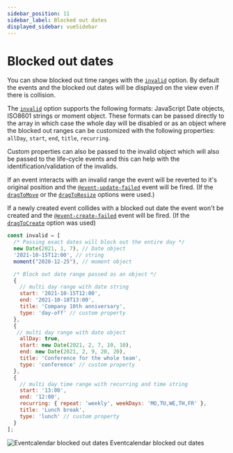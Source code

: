 ```yaml
---
sidebar_position: 11
sidebar_label: Blocked out dates
displayed_sidebar: vueSidebar
---
```


# Blocked out dates

You can show blocked out time ranges with the [`invalid`](./api#opt-invalid) option. By default the events and the blocked out dates will be displayed on the view even if there is collision.

The [`invalid`](./api#opt-invalid) option supports the following formats: JavaScript Date objects, ISO8601 strings or moment object. These formats can be passed directly to the array in which case the whole day will be disabled or as an object where the blocked out ranges can be customized with the following properties: `allDay`, `start`, `end`, `title`, `recurring`.

Custom properties can also be passed to the invalid object which will also be passed to the life-cycle events and this can help with the identification/validation of the invalids.

If an event interacts with an invalid range the event will be reverted to it's original position and the [`@event-update-failed`](./api#event-onEventUpdateFailed) event will be fired. (If the [`dragToMove`](./api#opt-dragToMove) or the [`dragToResize`](./api#opt-dragToResize) options were used.)

If a newly created event collides with a blocked out date the event won't be created and the [`@event-create-failed`](./api#event-onEventCreateFailed) event will be fired. (If the [`dragToCreate`](./api#opt-dragToCreate) option was used)

```javascript title="Invalid array example with various properties"
const invalid = [
  /* Passing exact dates will block out the entire day */
  new Date(2021, 1, 7), // Date object
  '2021-10-15T12:00', // string
  moment("2020-12-25"), // moment object

  /* Block out date range passed as an object */
  {
    // multi day range with date string
    start: '2021-10-15T12:00',
    end: '2021-10-18T13:00',
    title: 'Company 10th anniversary',
    type: 'day-off' // custom property
  },
  {
   // multi day range with date object
    allDay: true,
    start: new Date(2021, 2, 7, 10, 10),
    end: new Date(2021, 2, 9, 20, 20),
    title: 'Conference for the whole team',
    type: 'conference' // custom property
  },
  {
    // multi day time range with recurring and time string
    start: '13:00',
    end: '12:00',
    recurring: { repeat: 'weekly', weekDays: 'MO,TU,WE,TH,FR' },
    title: 'Lunch break',
    type: 'lunch' // custom property
  }
];
```

<div className="pdg-img">
    <img src="https://docs.mobiscroll.com/Content/img/docs/blocked-out-dates.gif" alt="Eventcalendar blocked out dates" />
    <label className="img-label">Eventcalendar blocked out dates</label>
</div>